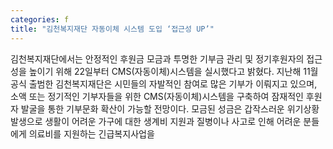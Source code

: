 ```yaml
---
categories: f
title: "김천복지재단 자동이체 시스템 도입 ‘접근성 UP’"
---
```

김천복지재단에서는 안정적인 후원금 모금과 투명한 기부금 관리 및 정기후원자의 접근성을 높이기 위해 22일부터 CMS(자동이체)시스템을 실시했다고 밝혔다. 지난해 11월 공식 출범한 김천복지재단은 시민들의 자발적인 참여로 많은 기부가 이뤄지고 있으며, 소액 또는 정기적인 기부자들을 위한 CMS(자동이체)시스템을 구축하여 잠재적인 후원자 발굴을 통한 기부문화 확산이 가능할 전망이다. 모금된 성금은 갑작스러운 위기상황 발생으로 생활이 어려운 가구에 대한 생계비 지원과 질병이나 사고로 인해 어려운 분들에게 의료비를 지원하는 긴급복지사업을